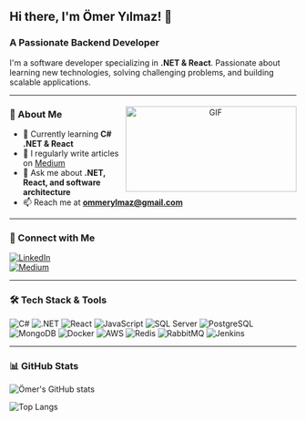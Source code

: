 ## Hi there, I'm Ömer Yılmaz! 👋  
### A Passionate Backend Developer

I'm a software developer specializing in **.NET & React**. Passionate about learning new technologies, solving challenging problems, and building scalable applications.

---

### 🚀 About Me

<a target="_blank" align="center">
  <img align="right" top="" height="150" width="300" style="margin-top:-40px;" alt="GIF" src="https://media3.giphy.com/media/v1.Y2lkPTc5MGI3NjExbnowajl0M3NwY2tzYmFoYTFxanU2ZWU0MDE5NHZ3NWtsbHMyZ2c4dCZlcD12MV9pbnRlcm5hbF9naWZfYnlfaWQmY3Q9Zw/ZVik7pBtu9dNS/giphy.gif">
</a>

- 🌱 Currently learning **C# .NET & React**
- 📝 I regularly write articles on [Medium](https://medium.com/@omeryilmazz)
- 💬 Ask me about **.NET, React, and software architecture**
- 📫 Reach me at **ommerylmaz@gmail.com**


---


### 📡 Connect with Me
[![LinkedIn](https://img.shields.io/badge/LinkedIn-%230077B5.svg?style=for-the-badge&logo=linkedin&logoColor=white)](https://www.linkedin.com/in/%C3%B6mer-y%C4%B1lmaz-597a9b18a/)  
[![Medium](https://img.shields.io/badge/Medium-%2312100E.svg?style=for-the-badge&logo=medium&logoColor=white)](https://medium.com/@omeryilmazz)

---

### 🛠️ Tech Stack & Tools
![C#](https://img.shields.io/badge/C%23-%23239120.svg?style=for-the-badge&logo=csharp&logoColor=white)
![.NET](https://img.shields.io/badge/.NET-%235C2D91.svg?style=for-the-badge&logo=dotnet&logoColor=white)
![React](https://img.shields.io/badge/React-%2361DAFB.svg?style=for-the-badge&logo=react&logoColor=black)
![JavaScript](https://img.shields.io/badge/JavaScript-%23F7DF1E.svg?style=for-the-badge&logo=javascript&logoColor=black)
![SQL Server](https://img.shields.io/badge/SQL%20Server-%23CC2927.svg?style=for-the-badge&logo=microsoftsqlserver&logoColor=white)
![PostgreSQL](https://img.shields.io/badge/PostgreSQL-%23336791.svg?style=for-the-badge&logo=postgresql&logoColor=white)
![MongoDB](https://img.shields.io/badge/MongoDB-%2347A248.svg?style=for-the-badge&logo=mongodb&logoColor=white)
![Docker](https://img.shields.io/badge/Docker-%230db7ed.svg?style=for-the-badge&logo=docker&logoColor=white)
![AWS](https://img.shields.io/badge/AWS-%23FF9900.svg?style=for-the-badge&logo=amazonaws&logoColor=white)
![Redis](https://img.shields.io/badge/Redis-%23DC382D.svg?style=for-the-badge&logo=redis&logoColor=white)
![RabbitMQ](https://img.shields.io/badge/RabbitMQ-%23FF6600.svg?style=for-the-badge&logo=rabbitmq&logoColor=white)
![Jenkins](https://img.shields.io/badge/Jenkins-%23D24939.svg?style=for-the-badge&logo=jenkins&logoColor=white)

---

### 📊 GitHub Stats
![Ömer's GitHub stats](https://github-readme-stats.vercel.app/api?username=omerylmaz&show_icons=true&theme=dark)

![Top Langs](https://github-readme-stats.vercel.app/api/top-langs/?username=omerylmaz&layout=compact&theme=dark)

